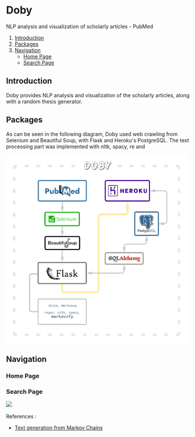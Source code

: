 
<h1 align="left">Doby</h3>
<p align="left">
    NLP analysis and visualization of scholarly articles - PubMed
</p> 

<!-- TABLE OF CONTENTS -->

  <ol>
    <li>
      <a href="#introduction">Introduction</a>
    </li>
    <li>
        <a href="#packages">Packages</a>
    </li>
    <li>
      <a href="#navigation">Navigation</a>
      <ul>
	  <li><a href="#home-page">Home Page</a></li>
	  <li><a href="#search-page">Search Page</a></li>
      </ul>
    </li>
  </ol>



<!-- Project Summary -->
## Introduction

Doby provides NLP analysis and visualization of the scholarly articles, along with a random thesis generator.


## Packages

As can be seen in the following diagram, Doby used web crawling from Selenium and Beautiful Soup, with Flask and Heroku's PostgreSQL. The text processing part was implemented with nltk, spacy, re and 

<img src="/doby screenshots/doby flowchart.png?raw=true" width="500px">
  
<!-- Progress -->
## Navigation

### Home Page


  

### Search Page

<img src="/vr story gifs/vrstory2.gif?raw=true" width="500px">




References :
- [Text generation from Markov Chains](https://towardsdatascience.com/text-generation-with-markov-chains-an-introduction-to-using-markovify-742e6680dc33)



